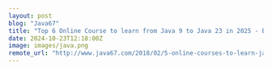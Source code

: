 ```yaml
---
layout: post
blog: "Java67"
title: "Top 6 Online Course to learn from Java 9 to Java 23 in 2025 - Best of Lot"
date: 2024-10-23T12:18:00Z
image: images/java.png
remote_url: "http://www.java67.com/2018/02/5-online-courses-to-learn-java-9-better.html"
---
```


